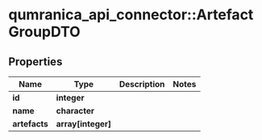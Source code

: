 # qumranica_api_connector::ArtefactGroupDTO

## Properties
Name | Type | Description | Notes
------------ | ------------- | ------------- | -------------
**id** | **integer** |  | 
**name** | **character** |  | 
**artefacts** | **array[integer]** |  | 


